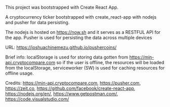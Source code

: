 This project was bootstrapped with Create React App.

A cryptocurrency ticker bootstrapped with create_react-app with nodejs and pusher for data persisting.

The nodejs is hosted on https://now.sh and it serves as a RESTFUL API for the app. Pusher is used for persisting the data across multiple devices


URL: https://joshuachinemezu.github.io/pushercoins/

Brief info: localStorage is used for storing data gotten from https://min-api.cryptocompare.com so if the user is offline, the resources will be loaded from the localStorage, serviceworker (SW) is used for caching resources for offline usage.

Credits: https://min-api.cryptocompare.com, https://pusher.com, https://zeit.co, https://github.com/facebook/create-react-app, https://nodejs.org/en/, https://www.getpostman.com/, https://code.visualstudio.com/
